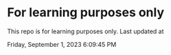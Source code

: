 # For learning purposes only
This repo is for learning purposes only.
Last updated at

Friday, September 1, 2023 6:09:45 PM

